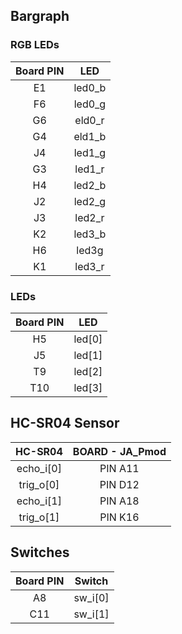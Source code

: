 ## Bargraph
### RGB LEDs 
| Board PIN | LED |
| :-: | :-: |
| E1 | led0_b |
| F6 | led0_g |
| G6 | eld0_r |
| G4 | eld1_b |
| J4 | led1_g |
| G3 | led1_r |
| H4 | led2_b |
| J2 | led2_g|
| J3 | led2_r|
| K2 | led3_b |
| H6 | led3g |
| K1 | led3_r |

### LEDs
| Board PIN | LED |
| :-: | :-: |
| H5 | led[0] |
| J5 | led[1] |
| T9 | led[2] |
| T10 | led[3] |

## HC-SR04 Sensor
| HC-SR04 | BOARD - JA_Pmod |
| :-: | :-: |
| echo_i[0] | PIN A11 |
| trig_o[0] | PIN D12 |
| echo_i[1] | PIN A18 |
| trig_o[1] | PIN K16 |

## Switches
| Board PIN | Switch |
| :-: | :-: |
| A8 | sw_i[0] |
| C11 | sw_i[1] |
